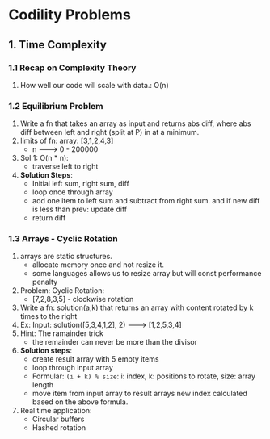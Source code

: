 # Codility Problems

## 1. Time Complexity
### 1.1 Recap on Complexity Theory
1. How well our code will scale with data.: O(n)

### 1.2 Equilibrium Problem
1. Write a fn that takes an array as input and returns abs diff, where abs diff between left and right (split at P) in at a minimum.
2. limits of fn: array: [3,1,2,4,3]
    * n ---> 0 - 200000
3. Sol 1: O(n * n): 
    - traverse left to right
4. **Solution Steps**:
    * Initial left sum, right sum, diff
    * loop once through array
    * add one item to left sum and subtract from right sum. and if new diff is less than prev: update diff
    * return diff

### 1.3 Arrays - Cyclic Rotation
1. arrays are static structures.
    * allocate memory once and not resize it.
    * some languages allows us to resize array but will const performance penalty
2. Problem: Cyclic Rotation: 
    * [7,2,8,3,5] - clockwise rotation
3. Write a fn: solution(a,k) that returns an array with content rotated by k times to the right
4. Ex: Input: solution([5,3,4,1,2], 2) ---> [1,2,5,3,4]
5. Hint: The ramainder trick
    * the remainder can never be more than the divisor
6. **Solution steps**:
    * create result array with 5 empty items
    * loop through input array
    * Formular: `(i + k) % size`: i: index, k: positions to rotate, size: array length
    * move item from input array to result arrays new index calculated based on the above formula.
7. Real time application:
    - Circular buffers
    - Hashed rotation
